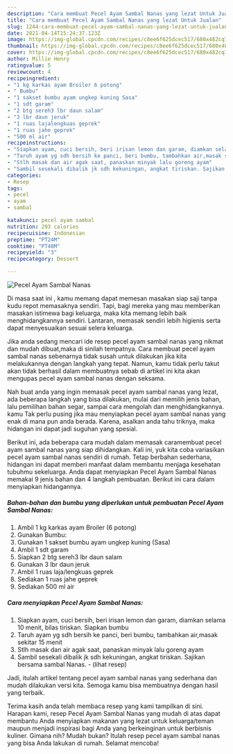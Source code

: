 ```yaml
---
description: "Cara membuat Pecel Ayam Sambal Nanas yang lezat Untuk Jualan"
title: "Cara membuat Pecel Ayam Sambal Nanas yang lezat Untuk Jualan"
slug: 1244-cara-membuat-pecel-ayam-sambal-nanas-yang-lezat-untuk-jualan
date: 2021-04-14T15:24:37.123Z
image: https://img-global.cpcdn.com/recipes/c8ee6f625dcec517/680x482cq70/pecel-ayam-sambal-nanas-foto-resep-utama.jpg
thumbnail: https://img-global.cpcdn.com/recipes/c8ee6f625dcec517/680x482cq70/pecel-ayam-sambal-nanas-foto-resep-utama.jpg
cover: https://img-global.cpcdn.com/recipes/c8ee6f625dcec517/680x482cq70/pecel-ayam-sambal-nanas-foto-resep-utama.jpg
author: Millie Henry
ratingvalue: 5
reviewcount: 4
recipeingredient:
- "1 kg karkas ayam Broiler 6 potong"
- " Bumbu"
- "1 sakset bumbu ayam ungkep kuning Sasa"
- "1 sdt garam"
- "2 btg sereh3 lbr daun salam"
- "3 lbr daun jeruk"
- "1 ruas lajalengkuas geprek"
- "1 ruas jahe geprek"
- "500 ml air"
recipeinstructions:
- "Siapkan ayam, cuci bersih, beri irisan lemon dan garam, diamkan selama 10 menit, bilas tiriskan. Siapkan bumbu"
- "Taruh ayam yg sdh bersih ke panci, beri bumbu, tambahkan air,masak sekitar 15 menit"
- "Stlh masak dan air agak saat, panaskan minyak lalu goreng ayam"
- "Sambil sesekali dibalik jk sdh kekuningan, angkat tiriskan. Sajikan bersama sambal Nanas.           (lihat resep)"
categories:
- Resep
tags:
- pecel
- ayam
- sambal

katakunci: pecel ayam sambal 
nutrition: 293 calories
recipecuisine: Indonesian
preptime: "PT24M"
cooktime: "PT48M"
recipeyield: "3"
recipecategory: Dessert

---
```



![Pecel Ayam Sambal Nanas](https://img-global.cpcdn.com/recipes/c8ee6f625dcec517/680x482cq70/pecel-ayam-sambal-nanas-foto-resep-utama.jpg)

Di masa  saat ini , kamu memang dapat memesan masakan siap saji tanpa kudu repot memasaknya sendiri. Tapi, bagi mereka yang mau memberikan masakan istimewa bagi keluarga, maka kita memang lebih baik menghidangkannya sendiri. Lantaran, memasak sendiri lebih higienis serta dapat menyesuaikan sesuai selera keluarga.

Jika anda sedang mencari ide resep pecel ayam sambal nanas yang nikmat dan mudah dibuat,maka di sinilah tempatnya. Cara membuat pecel ayam sambal nanas  sebenarnya tidak susah untuk dilakukan jika kita melakukannya dengan langkah yang tepat. Namun, kamu tidak perlu takut akan tidak berhasil dalam membuatnya 
sebab di artikel ini kita akan mengupas pecel ayam sambal nanas dengan seksama.  



Nah buat anda yang ingin memasak pecel ayam sambal nanas yang lezat, ada beberapa langkah yang bisa dilakukan, mulai dari memilih jenis bahan, lalu pemilihan bahan segar, sampai cara mengolah dan menghidangkannya. kamu Tak perlu pusing jika mau menyiapkan pecel ayam sambal nanas yang enak di mana pun anda berada. Karena, asalkan anda  tahu triknya, maka hidangan ini dapat jadi suguhan yang spesial.

Berikut ini, ada beberapa cara mudah dalam memasak caramembuat pecel ayam sambal nanas yang siap dihidangkan. Kali ini, yuk kita coba variasikan pecel ayam sambal nanas sendiri di rumah. Tetap berbahan sederhana, hidangan ini dapat memberi manfaat dalam membantu menjaga kesehatan tubuhmu sekeluarga. Anda dapat menyiapkan Pecel Ayam Sambal Nanas memakai 9 jenis bahan dan 4 langkah pembuatan. Berikut ini cara dalam menyiapkan hidangannya.

<!--inarticleads1-->

##### Bahan-bahan dan bumbu yang diperlukan untuk pembuatan Pecel Ayam Sambal Nanas:

1. Ambil 1 kg karkas ayam Broiler (6 potong)
1. Gunakan  Bumbu:
1. Gunakan 1 sakset bumbu ayam ungkep kuning (Sasa)
1. Ambil 1 sdt garam
1. Siapkan 2 btg sereh3 lbr daun salam
1. Gunakan 3 lbr daun jeruk
1. Ambil 1 ruas laja/lengkuas geprek
1. Sediakan 1 ruas jahe geprek
1. Sediakan 500 ml air




<!--inarticleads2-->

##### Cara menyiapkan Pecel Ayam Sambal Nanas:

1. Siapkan ayam, cuci bersih, beri irisan lemon dan garam, diamkan selama 10 menit, bilas tiriskan. Siapkan bumbu
1. Taruh ayam yg sdh bersih ke panci, beri bumbu, tambahkan air,masak sekitar 15 menit
1. Stlh masak dan air agak saat, panaskan minyak lalu goreng ayam
1. Sambil sesekali dibalik jk sdh kekuningan, angkat tiriskan. Sajikan bersama sambal Nanas. -           (lihat resep)




Jadi, itulah artikel tentang  pecel ayam sambal nanas  yang sederhana dan mudah dilakukan versi kita. Semoga kamu bisa membuatnya dengan hasil yang terbaik. 

Terima kasih anda telah membaca resep yang kami tampilkan di sini. Harapan kami, resep  Pecel Ayam Sambal Nanas yang mudah di atas dapat membantu Anda menyiapkan makanan yang lezat untuk keluarga/teman maupun menjadi inspirasi bagi Anda yang berkeinginan untuk berbisnis kuliner. Gimana nih? Mudah bukan? Itulah resep pecel ayam sambal nanas yang bisa Anda lakukan di rumah. Selamat mencoba!

